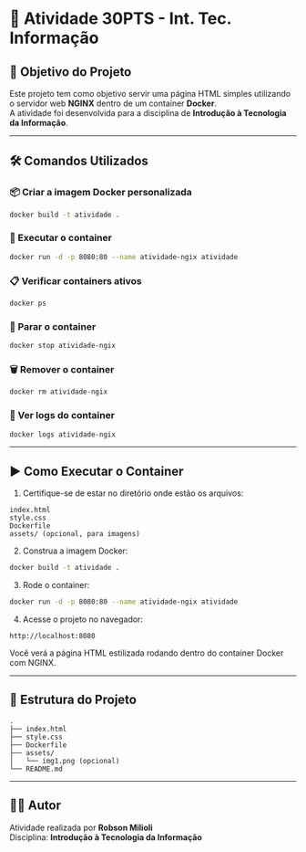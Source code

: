 # 📘 Atividade 30PTS - Int. Tec. Informação

## 🎯 Objetivo do Projeto

Este projeto tem como objetivo servir uma página HTML simples utilizando o servidor web **NGINX** dentro de um container **Docker**.  
A atividade foi desenvolvida para a disciplina de **Introdução à Tecnologia da Informação**.

---

## 🛠️ Comandos Utilizados

### 📦 Criar a imagem Docker personalizada

```bash
docker build -t atividade .
```

### 🚀 Executar o container

```bash
docker run -d -p 8080:80 --name atividade-ngix atividade
```

### 📋 Verificar containers ativos

```bash
docker ps
```

### 🛑 Parar o container

```bash
docker stop atividade-ngix
```

### 🗑️ Remover o container

```bash
docker rm atividade-ngix
```

### 📜 Ver logs do container

```bash
docker logs atividade-ngix
```

---

## ▶️ Como Executar o Container

1. Certifique-se de estar no diretório onde estão os arquivos:

```
index.html  
style.css  
Dockerfile  
assets/ (opcional, para imagens)  
```

2. Construa a imagem Docker:

```bash
docker build -t atividade .
```

3. Rode o container:

```bash
docker run -d -p 8080:80 --name atividade-ngix atividade
```

4. Acesse o projeto no navegador:

```
http://localhost:8080
```

Você verá a página HTML estilizada rodando dentro do container Docker com NGINX.

---

## 📁 Estrutura do Projeto

```plaintext
.
├── index.html
├── style.css
├── Dockerfile
├── assets/
│   └── img1.png (opcional)
└── README.md
```

---

## 👨‍💻 Autor

Atividade realizada por **Robson Milioli**  
Disciplina: **Introdução à Tecnologia da Informação**
